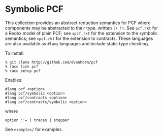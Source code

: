 Symbolic PCF
============

This collection provides an abstract reduction semantics for PCF where
components may be abstracted to their type, written `(• T)`.  See
`pcf.rkt` for a Redex model of plain PCF; see `spcf.rkt` for the
extension to the symbolic semantics; see `cpcf.rkt` for the extension
to contracts.  These languages are also available as `#lang`
languages and include static type checking.

To install:

```
% git clone http://github.com/dvanhorn/pcf
% raco link pcf
% raco setup pcf
```

Enables:

```
#lang pcf <option>
#lang pcf/symbolic <option>
#lang pcf/contracts <option>
#lang pcf/contracts/symbolic <option>
```

where

`option ::=
        | traces
        | stepper`

See `examples/` for examples.
